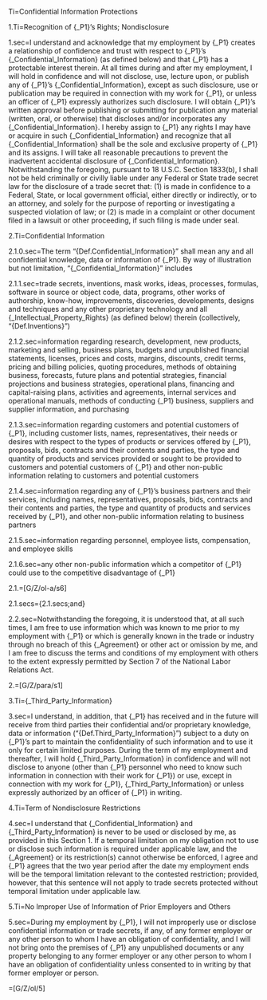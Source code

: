 Ti=Confidential Information Protections

1.Ti=Recognition of {_P1}’s Rights; Nondisclosure

1.sec=I understand and acknowledge that my employment by {_P1} creates a relationship of confidence and trust with respect to {_P1}’s {_Confidential_Information} (as defined below) and that {_P1} has a protectable interest therein. At all times during and after my employment, I will hold in confidence and will not disclose, use, lecture upon, or publish any of {_P1}’s {_Confidential_Information}, except as such disclosure, use or publication may be required in connection with my work for {_P1}, or unless an officer of {_P1} expressly authorizes such disclosure.  I will obtain {_P1}’s written approval before publishing or submitting for publication any material (written, oral, or otherwise) that discloses and/or incorporates any {_Confidential_Information}.  I hereby assign to {_P1} any rights I may have or acquire in such {_Confidential_Information} and recognize that all {_Confidential_Information} shall be the sole and exclusive property of {_P1} and its assigns.  I will take all reasonable precautions to prevent the inadvertent accidental disclosure of {_Confidential_Information}.  Notwithstanding the foregoing, pursuant to 18 U.S.C. Section 1833(b), I shall not be held criminally or civilly liable under any Federal or State trade secret law for the disclosure of a trade secret that: (1) is made in confidence to a Federal, State, or local government official, either directly or indirectly, or to an attorney, and solely for the purpose of reporting or investigating a suspected violation of law; or (2) is made in a complaint or other document filed in a lawsuit or other proceeding, if such filing is made under seal.

2.Ti=Confidential Information

2.1.0.sec=The term “{Def.Confidential_Information}” shall mean any and all confidential knowledge, data or information of {_P1}.  By way of illustration but not limitation, “{_Confidential_Information}” includes

2.1.1.sec=trade secrets, inventions, mask works, ideas, processes, formulas, software in source or object code, data, programs, other works of authorship, know-how, improvements, discoveries, developments, designs and techniques and any other proprietary technology and all {_Intellectual_Property_Rights} (as defined below) therein (collectively, “{Def.Inventions}”)

2.1.2.sec=information regarding research, development, new products, marketing and selling, business plans, budgets and unpublished financial statements, licenses, prices and costs, margins, discounts, credit terms, pricing and billing policies, quoting procedures, methods of obtaining business, forecasts, future plans and potential strategies, financial projections and business strategies, operational plans, financing and capital-raising plans, activities and agreements, internal services and operational manuals, methods of conducting {_P1} business, suppliers and supplier information, and purchasing

2.1.3.sec=information regarding customers and potential customers of {_P1}, including customer lists, names, representatives, their needs or desires with respect to the types of products or services offered by {_P1}, proposals, bids, contracts and their contents and parties, the type and quantity of products and services provided or sought to be provided to customers and potential customers of {_P1} and other non-public information relating to customers and potential customers

2.1.4.sec=information regarding any of {_P1}’s business partners and their services, including names, representatives, proposals, bids, contracts and their contents and parties, the type and quantity of products and services received by {_P1}, and other non-public information relating to business partners

2.1.5.sec=information regarding personnel, employee lists, compensation, and employee skills

2.1.6.sec=any other non-public information which a competitor of {_P1} could use to the competitive disadvantage of {_P1}

2.1.=[G/Z/ol-a/s6]

2.1.secs={2.1.secs;and}

2.2.sec=Notwithstanding the foregoing, it is understood that, at all such times, I am free to use information which was known to me prior to my employment with {_P1} or which is generally known in the trade or industry through no breach of this {_Agreement} or other act or omission by me, and I am free to discuss the terms and conditions of my employment with others to the extent expressly permitted by Section 7 of the National Labor Relations Act.

2.=[G/Z/para/s1]

3.Ti={_Third_Party_Information}

3.sec=I understand, in addition, that {_P1} has received and in the future will receive from third parties their confidential and/or proprietary knowledge, data or information (“{Def.Third_Party_Information}”) subject to a duty on {_P1}’s part to maintain the confidentiality of such information and to use it only for certain limited purposes.  During the term of my employment and thereafter, I will hold {_Third_Party_Information} in confidence and will not disclose to anyone (other than {_P1} personnel who need to know such information in connection with their work for {_P1}) or use, except in connection with my work for {_P1}, {_Third_Party_Information} or unless expressly authorized by an officer of {_P1} in writing.

4.Ti=Term of Nondisclosure Restrictions

4.sec=I understand that {_Confidential_Information} and {_Third_Party_Information} is never to be used or disclosed by me, as provided in this Section 1.  If a temporal limitation on my obligation not to use or disclose such information is required under applicable law, and the {_Agreement} or its restriction(s) cannot otherwise be enforced, I agree and {_P1} agrees that the two year period after the date my employment ends will be the temporal limitation relevant to the contested restriction; provided, however, that this sentence will not apply to trade secrets protected without temporal limitation under applicable law.

5.Ti=No Improper Use of Information of Prior Employers and Others

5.sec=During my employment by {_P1}, I will not improperly use or disclose confidential information or trade secrets, if any, of any former employer or any other person to whom I have an obligation of confidentiality, and I will not bring onto the premises of {_P1} any unpublished documents or any property belonging to any former employer or any other person to whom I have an obligation of confidentiality unless consented to in writing by that former employer or person.

=[G/Z/ol/5]
